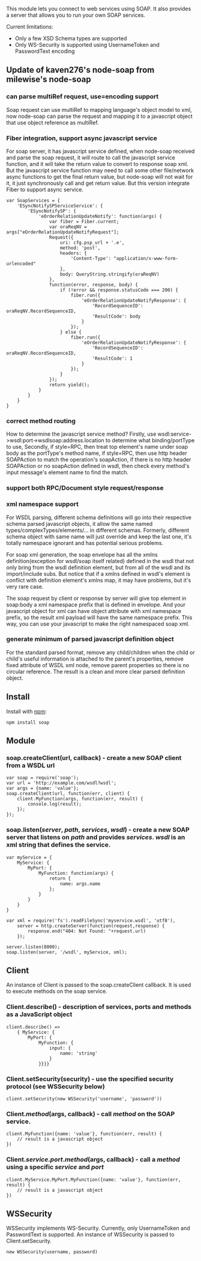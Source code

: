 This module lets you connect to web services using SOAP.  It also provides a server that allows you to run your own SOAP services.

Current limitations:

* Only a few XSD Schema types are supported
* Only WS-Security is supported using UsernameToken and PasswordText encoding

## Update of kaven276's node-soap from milewise's node-soap

### can parse multiRef request, use=encoding support

  Soap request can use multiRef to mapping language's object model to xml, now node-soap can parse the request and mapping it to a javascript object that use object reference as multiRef.

### Fiber integration, support async javascript service

  For soap server, it has javascript service defined, when node-soap received and parse the soap request, it will route to call the javascript service function, and it will take the return value to convert to response soap xml. But the javascript service function may need to call some other file/network async functions to get the final return value, but node-soap will not wait for it, it just synchronously call and get return value. But this version integrate Fiber to support async service.

	var SoapServices = {
	    'ESyncNotifySPServiceService': {
	        'ESyncNotifySP': {
	            'eOrderRelationUpdateNotify': function(args) {
	                var fiber = Fiber.current;
	                var oraReqNV = args["eOrderRelationUpdateNotifyRequest"];
	                Request({
	                    uri: cfg.psp_url + '.e',
	                    method: 'post',
	                    headers: {
	                        'Content-Type': "application/x-www-form-urlencoded"
	                    },
	                    body: QueryString.stringify(oraReqNV)
	                },
	                function(error, response, body) {
	                    if (!error && response.statusCode === 200) {
	                        fiber.run({
	                            'eOrderRelationUpdateNotifyResponse': {
	                                'RecordSequenceID': oraReqNV.RecordSequenceID,
	                                'ResultCode': body
	                            }
	                        });
	                    } else {
	                        fiber.run({
	                            'eOrderRelationUpdateNotifyResponse': {
	                                'RecordSequenceID': oraReqNV.RecordSequenceID,
	                                'ResultCode': 1
	                            }
	                        });
	                    }
	                });
	                return yield();
	            }
	        }
	    }
	}

### correct method routing

  How to determine the javascript service method? Firstly, use wsdl:service->wsdl:port->wsdlsoap:address.location to determine what binding/portType to use, Secondly, if style=RPC, then treat top element's name under soap body as the portType's method name,
if style=RPC, then use http header SOAPAction to match the operation's soapAction, if there is no http header SOAPAction or no soapAction defined in wsdl, then check every method's input message's element name to find the match.

### support both RPC/Document style request/response

### xml namespace support

  For WSDL parsing, different schema definitions will go into their respective schema parsed javascript objects, it allow the same named types/complexTypes/elements/... in different schemas. Formerly, different schema object with same name will just override and keep the last one, it's totally namespace ignorant and has potential serious problems.

  For soap xml generation, the soap envelope has all the xmlns definition(exception for wsdl/soap itself related) defined in the wsdl that not only bring from the wsdl definition element, but from all of the wsdl and its import/include subs. But notice that if a xmlns defined in wsdl's element is conflict with definition element's xmlns map, it may have problems, but it's very rare case.

  The soap request by client or response by server will give top element in soap:body a xml namespace prefix that is defined in envelope. And your javascript object for xml can have object attribute with xml namespace prefix, so the result xml payload will have the same namespace prefix. This way, you can use your javascript to make the right namespaced soap xml.

### generate minimum of parsed javascript definition object

  For the standard parsed format, remove any child/children when the child or child's useful information is attached to the parent's properties, remove fixed attribute of WSDL xml node, remove parent properties so there is no circular reference. The result is a clean and more clear parsed definition object.

## Install

Install with [npm](http://github.com/isaacs/npm):

    npm install soap

## Module

### soap.createClient(url, callback) - create a new SOAP client from a WSDL url

    var soap = require('soap');
    var url = 'http://example.com/wsdl?wsdl';
    var args = {name: 'value'};
    soap.createClient(url, function(err, client) {
        client.MyFunction(args, function(err, result) {
            console.log(result);
        });
    });

### soap.listen(*server*, *path*, *services*, *wsdl*) - create a new SOAP server that listens on *path* and provides *services*. *wsdl* is an xml string that defines the service.

    var myService = { 
        MyService: { 
            MyPort: { 
                MyFunction: function(args) {
                    return {
                        name: args.name
                    };
                }
            }
        }
    }

    var xml = require('fs').readFileSync('myservice.wsdl', 'utf8'),
        server = http.createServer(function(request,response) {
            response.end("404: Not Found: "+request.url)
        });
        
    server.listen(8000);
    soap.listen(server, '/wsdl', myService, xml);

## Client

An instance of Client is passed to the soap.createClient callback.  It is used to execute methods on the soap service.

### Client.describe() - description of services, ports and methods as a JavaScript object

    client.describe() => 
        { MyService: {
            MyPort: {
                MyFunction: {
                    input: {
                        name: 'string'
                    }
                }}}}

### Client.setSecurity(security) - use the specified security protocol (see WSSecurity below)

    client.setSecurity(new WSSecurity('username', 'password'))
    
### Client.*method*(args, callback) - call *method* on the SOAP service.  

    client.MyFunction({name: 'value'}, function(err, result) {
        // result is a javascript object        
    })
    
### Client.*service*.*port*.*method*(args, callback) - call a *method* using a specific *service* and *port*

    client.MyService.MyPort.MyFunction({name: 'value'}, function(err, result) {
        // result is a javascript object                
    })

## WSSecurity

WSSecurity implements WS-Security.  Currently, only UsernameToken and PasswordText is supported. An instance of WSSecurity is passed to Client.setSecurity.

    new WSSecurity(username, password)